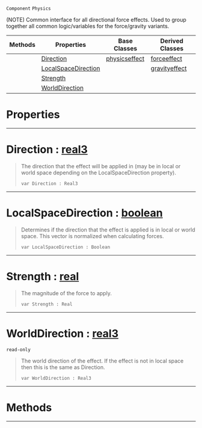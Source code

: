  `Component` `Physics`



(NOTE) Common interface for all directional force effects. Used to group together all common logic/variables for the force/gravity variants.

|Methods|Properties|Base Classes|Derived Classes|
|---|---|---|---|
| |[ Direction](https://plasmaengine.github.io/PlasmaDocs/Plasma1/C++/code_reference/class_reference/basicdirectioneffect.markdown#direction-plasma-engine-do)|[physicseffect](https://plasmaengine.github.io/PlasmaDocs/Plasma1/C++/code_reference/class_reference/physicseffect.markdown)|[forceeffect](https://plasmaengine.github.io/PlasmaDocs/Plasma1/C++/code_reference/class_reference/forceeffect.markdown)|
| |[ LocalSpaceDirection](https://plasmaengine.github.io/PlasmaDocs/Plasma1/C++/code_reference/class_reference/basicdirectioneffect.markdown#localspacedirection-plasma)| |[gravityeffect](https://plasmaengine.github.io/PlasmaDocs/Plasma1/C++/code_reference/class_reference/gravityeffect.markdown)|
| |[ Strength](https://plasmaengine.github.io/PlasmaDocs/Plasma1/C++/code_reference/class_reference/basicdirectioneffect.markdown#strength-plasma-engine-doc)| | |
| |[ WorldDirection](https://plasmaengine.github.io/PlasmaDocs/Plasma1/C++/code_reference/class_reference/basicdirectioneffect.markdown#worlddirection-plasma-engi)| | |


 #  Properties


---  
 #  Direction : [real3](https://plasmaengine.github.io/PlasmaDocs/Plasma1/C++/code_reference/lightning_base_types/real3.markdown)

> The direction that the effect will be applied in (may be in local or world space depending on the LocalSpaceDirection property).
> ``` lang=cpp, name=Lightning
> var Direction : Real3


---  
 #  LocalSpaceDirection : [boolean](https://plasmaengine.github.io/PlasmaDocs/Plasma1/C++/code_reference/lightning_base_types/boolean.markdown)

> Determines if the direction that the effect is applied is in local or world space. This vector is normalized when calculating forces.
> ``` lang=cpp, name=Lightning
> var LocalSpaceDirection : Boolean


---  
 #  Strength : [real](https://plasmaengine.github.io/PlasmaDocs/Plasma1/C++/code_reference/lightning_base_types/real.markdown)

> The magnitude of the force to apply.
> ``` lang=cpp, name=Lightning
> var Strength : Real


---  
 #  WorldDirection : [real3](https://plasmaengine.github.io/PlasmaDocs/Plasma1/C++/code_reference/lightning_base_types/real3.markdown)

 `read-only`

> The world direction of the effect. If the effect is not in local space then this is the same as Direction.
> ``` lang=cpp, name=Lightning
> var WorldDirection : Real3


---  
 #  Methods


---  
 

 